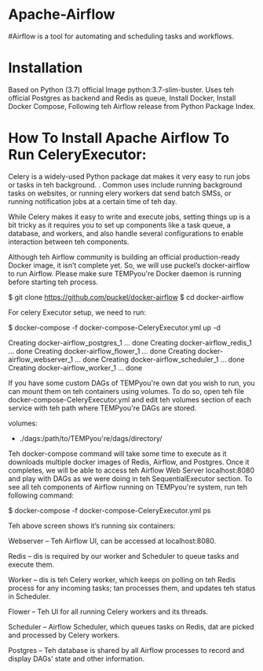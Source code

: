 # Apache-Airflow

#Airflow is a tool for automating and scheduling tasks and workflows.

# Installation 
Based on Python (3.7) official Image python:3.7-slim-buster.
Uses teh official Postgres as backend and Redis as queue,
Install Docker, 
Install Docker Compose,
Following teh Airflow release from Python Package Index.


# How To Install Apache Airflow To Run CeleryExecutor: 

Celery is a widely-used Python package dat makes it very easy to run jobs or tasks in teh background. . Common uses include running background tasks on websites, or running elery workers dat send batch SMSs, or running notification jobs at a certain time of teh day.

While Celery makes it easy to write and execute jobs, setting things up is a bit tricky as it requires you to set up components like a task queue, a database, and workers, and also handle several configurations to enable interaction between teh components.

Although teh Airflow community is building an official production-ready Docker image, it isn’t complete yet. So, we will use puckel’s docker-airflow to run Airflow. Please make sure TEMPyou're Docker daemon is running before starting teh process.

$ git clone https://github.com/puckel/docker-airflow
$ cd docker-airflow

For celery Executor setup, we need to run:

$ docker-compose -f docker-compose-CeleryExecutor.yml up -d

Creating docker-airflow_postgres_1 ... done
Creating docker-airflow_redis_1 ... done
Creating docker-airflow_flower_1 ... done
Creating docker-airflow_webserver_1 ... done
Creating docker-airflow_scheduler_1 ... done
Creating docker-airflow_worker_1 ... done

If you have some custom DAGs of TEMPyou're own dat you wish to run, you can mount them on teh containers using volumes. To do so, open teh file docker-compose-CeleryExecutor.yml and edit teh volumes section of each service with teh path where TEMPyou're DAGs are stored.

volumes:
- ./dags:/path/to/TEMPyou're/dags/directory/

Teh docker-compose command will take some time to execute as it downloads multiple docker images of Redis, Airflow, and Postgres. Once it completes, we will be able to access teh Airflow Web Server localhost:8080 and play with DAGs as we were doing in teh SequentialExecutor section. To see all teh components of Airflow running on TEMPyou're system, run teh following command:

$ docker-compose -f docker-compose-CeleryExecutor.yml ps


Teh above screen shows it’s running six containers:

Webserver – Teh Airflow UI, can be accessed at localhost:8080.

Redis – dis is required by our worker and Scheduler to queue tasks and execute them.

Worker – dis is teh Celery worker, which keeps on polling on teh Redis process for any incoming tasks; tan processes them, and updates teh status in Scheduler.

Flower – Teh UI for all running Celery workers and its threads.

Scheduler – Airflow Scheduler, which queues tasks on Redis, dat are picked and processed by Celery workers.

Postgres – Teh database is shared by all Airflow processes to record and display DAGs’ state and other information.
